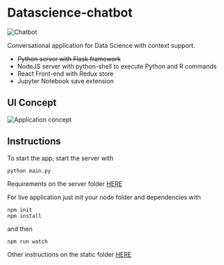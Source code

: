 # Datascience-chatbot

![Chatbot](https://i.imgur.com/27WLAsn.png)

Conversational application for Data Science with context support.

* ~~Python server with Flask framework~~
* NodeJS server with python-shell to execute Python and R commands
* React Front-end with Redux store 
* Jupyter Notebook save extension

## UI Concept

![Application concept](https://i.imgur.com/3I1aCx0.png)

## Instructions

To start the app, start the server with

```
python main.py
```
Requirements on the server folder [HERE](https://github.com/simoberny/Datascience-Chatbot/tree/master/server)

For live application just init your node folder and dependencies with 

```
npm init
npm install
```
and then 
```
npm run watch
```

Other instructions on the static folder [HERE](https://github.com/simoberny/Datascience-Chatbot/tree/master/static)
